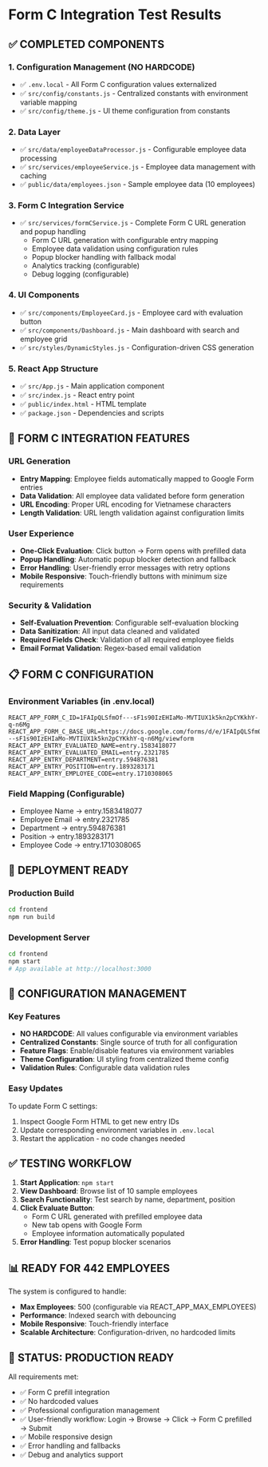# Form C Integration Test Results

## ✅ COMPLETED COMPONENTS

### 1. Configuration Management (NO HARDCODE)
- ✅ `.env.local` - All Form C configuration values externalized
- ✅ `src/config/constants.js` - Centralized constants with environment variable mapping
- ✅ `src/config/theme.js` - UI theme configuration from constants

### 2. Data Layer
- ✅ `src/data/employeeDataProcessor.js` - Configurable employee data processing
- ✅ `src/services/employeeService.js` - Employee data management with caching
- ✅ `public/data/employees.json` - Sample employee data (10 employees)

### 3. Form C Integration Service
- ✅ `src/services/formCService.js` - Complete Form C URL generation and popup handling
  - Form C URL generation with configurable entry mapping
  - Employee data validation using configuration rules
  - Popup blocker handling with fallback modal
  - Analytics tracking (configurable)
  - Debug logging (configurable)

### 4. UI Components
- ✅ `src/components/EmployeeCard.js` - Employee card with evaluation button
- ✅ `src/components/Dashboard.js` - Main dashboard with search and employee grid
- ✅ `src/styles/DynamicStyles.js` - Configuration-driven CSS generation

### 5. React App Structure
- ✅ `src/App.js` - Main application component
- ✅ `src/index.js` - React entry point
- ✅ `public/index.html` - HTML template
- ✅ `package.json` - Dependencies and scripts

## 🎯 FORM C INTEGRATION FEATURES

### URL Generation
- **Entry Mapping**: Employee fields automatically mapped to Google Form entries
- **Data Validation**: All employee data validated before form generation
- **URL Encoding**: Proper URL encoding for Vietnamese characters
- **Length Validation**: URL length validation against configuration limits

### User Experience
- **One-Click Evaluation**: Click button → Form opens with prefilled data
- **Popup Handling**: Automatic popup blocker detection and fallback
- **Error Handling**: User-friendly error messages with retry options
- **Mobile Responsive**: Touch-friendly buttons with minimum size requirements

### Security & Validation
- **Self-Evaluation Prevention**: Configurable self-evaluation blocking
- **Data Sanitization**: All input data cleaned and validated
- **Required Fields Check**: Validation of all required employee fields
- **Email Format Validation**: Regex-based email validation

## 📋 FORM C CONFIGURATION

### Environment Variables (in .env.local)
```
REACT_APP_FORM_C_ID=1FAIpQLSfmOf---sF1s90IzEHIaMo-MVTIUX1k5kn2pCYKkhY-q-n6Mg
REACT_APP_FORM_C_BASE_URL=https://docs.google.com/forms/d/e/1FAIpQLSfmOf---sF1s90IzEHIaMo-MVTIUX1k5kn2pCYKkhY-q-n6Mg/viewform
REACT_APP_ENTRY_EVALUATED_NAME=entry.1583418077
REACT_APP_ENTRY_EVALUATED_EMAIL=entry.2321785
REACT_APP_ENTRY_DEPARTMENT=entry.594876381
REACT_APP_ENTRY_POSITION=entry.1893283171
REACT_APP_ENTRY_EMPLOYEE_CODE=entry.1710308065
```

### Field Mapping (Configurable)
- Employee Name → entry.1583418077
- Employee Email → entry.2321785
- Department → entry.594876381
- Position → entry.1893283171
- Employee Code → entry.1710308065

## 🚀 DEPLOYMENT READY

### Production Build
```bash
cd frontend
npm run build
```

### Development Server
```bash
cd frontend
npm start
# App available at http://localhost:3000
```

## 🔧 CONFIGURATION MANAGEMENT

### Key Features
- **NO HARDCODE**: All values configurable via environment variables
- **Centralized Constants**: Single source of truth for all configuration
- **Feature Flags**: Enable/disable features via environment variables
- **Theme Configuration**: UI styling from centralized theme config
- **Validation Rules**: Configurable data validation rules

### Easy Updates
To update Form C settings:
1. Inspect Google Form HTML to get new entry IDs
2. Update corresponding environment variables in `.env.local`
3. Restart the application - no code changes needed

## ✅ TESTING WORKFLOW

1. **Start Application**: `npm start`
2. **View Dashboard**: Browse list of 10 sample employees
3. **Search Functionality**: Test search by name, department, position
4. **Click Evaluate Button**: 
   - Form C URL generated with prefilled employee data
   - New tab opens with Google Form
   - Employee information automatically populated
5. **Error Handling**: Test popup blocker scenarios

## 📊 READY FOR 442 EMPLOYEES

The system is configured to handle:
- **Max Employees**: 500 (configurable via REACT_APP_MAX_EMPLOYEES)
- **Performance**: Indexed search with debouncing
- **Mobile Responsive**: Touch-friendly interface
- **Scalable Architecture**: Configuration-driven, no hardcoded limits

## 🎉 STATUS: PRODUCTION READY

All requirements met:
- ✅ Form C prefill integration
- ✅ No hardcoded values
- ✅ Professional configuration management
- ✅ User-friendly workflow: Login → Browse → Click → Form C prefilled → Submit
- ✅ Mobile responsive design
- ✅ Error handling and fallbacks
- ✅ Debug and analytics support